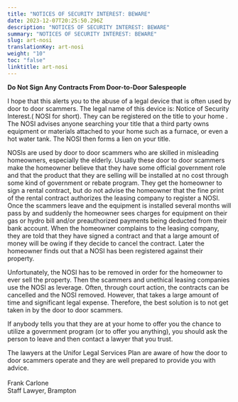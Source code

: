 ```yaml
---
title: "NOTICES OF SECURITY INTEREST: BEWARE"
date: 2023-12-07T20:25:50.296Z
description: "NOTICES OF SECURITY INTEREST: BEWARE"
summary: "NOTICES OF SECURITY INTEREST: BEWARE"
slug: art-nosi
translationKey: art-nosi
weight: "10"
toc: "false"
linktitle: art-nosi
---
```

**Do Not Sign Any Contracts From Door-to-Door Salespeople**

I hope that this alerts you to the abuse of a legal device that is often used by door to door scammers.  The legal name of this device is: Notice of Security Interest.( NOSI for short).  They can be registered on the title to your home . The NOSI advises anyone  searching your title that a third party owns  equipment or materials attached to your home such as a furnace, or even a hot water tank.  The NOSI then forms a lien on your title.

NOSIs are used by door to door scammers who are skilled in misleading homeowners, especially the elderly.  Usually these door to door scammers make the homeowner believe that they have some official government role and that the product that they are selling will be installed at no cost through some kind of government or rebate program.  They get the homeowner to sign a rental contract, but do not advise the homeowner that the fine print of the rental contract authorizes the leasing company to register a NOSI.  Once the scammers leave and the equipment is installed several months will pass by and suddenly the homeowner sees charges for equipment on their gas or hydro bill and/or preauthorized payments being deducted from their bank account.  When the homeowner complains to the leasing company, they are told that they have signed a contract and that a large amount of money will be owing if they decide to cancel the contract.  Later the homeowner finds out that a NOSI has been registered against their property.  

Unfortunately, the NOSI has to be removed in order for the homeowner to ever sell the property.  Then the scammers and unethical leasing companies use the NOSI as  leverage.  Often, through court action, the contracts can be cancelled and the NOSI removed.  However, that takes a large amount of time and significant legal expense.  Therefore, the best solution is to not get taken in by the door to door scammers.   

If anybody tells you that they are at your home to offer you the chance to utilize a government program (or to offer you anything), you should ask the person to leave and then contact a lawyer that you trust.  

The lawyers at the Unifor Legal Services Plan are aware of how the door to door scammers operate and they are well prepared to provide you with advice.\
\
F﻿rank Carlone\
S﻿taff Lawyer, Brampton